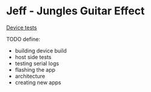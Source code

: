 # Jeff - **J**ungles Guitar **Eff**ect

[Device tests](docs/device_tests.md)

TODO define:

* building device build
* host side tests
* testing serial logs
* flashing the app
* architecture
* creating new apps

